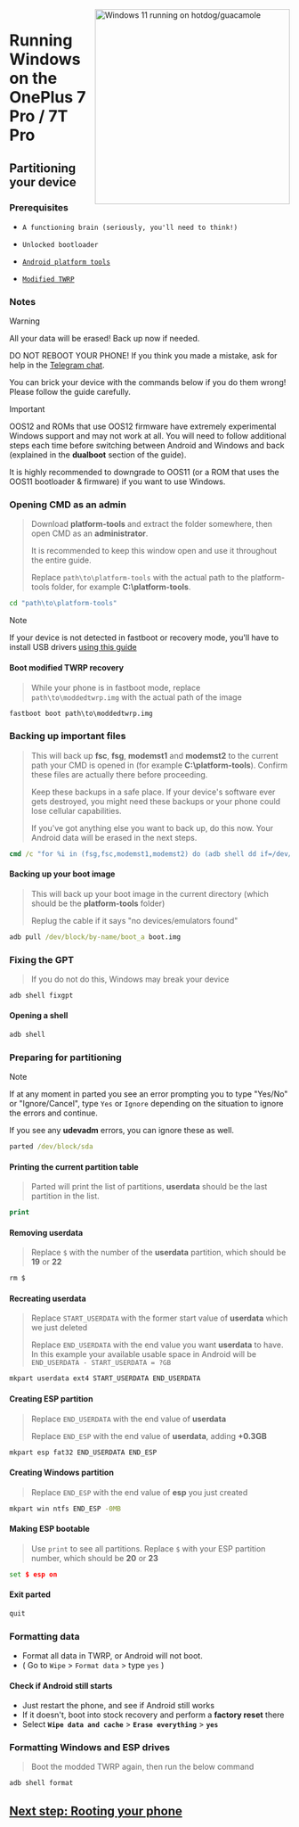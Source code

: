 <img align="right" src="https://github.com/n00b69/woa-op7/blob/main/op7.png" width="350" alt="Windows 11 running on hotdog/guacamole">

# Running Windows on the OnePlus 7 Pro / 7T Pro

## Partitioning your device

### Prerequisites
- ```A functioning brain (seriously, you'll need to think!)```

- `Unlocked bootloader`

- [`Android platform tools`](https://developer.android.com/studio/releases/platform-tools)
  
- [`Modified TWRP`](https://github.com/n00b69/woa-op7/releases/tag/Recovery)

### Notes
> [!WARNING]  
> All your data will be erased! Back up now if needed.
>
> DO NOT REBOOT YOUR PHONE! If you think you made a mistake, ask for help in the [Telegram chat](https://t.me/oneplus7woa).
>
> You can brick your device with the commands below if you do them wrong! Please follow the guide carefully.

> [!Important]
> OOS12 and ROMs that use OOS12 firmware have extremely experimental Windows support and may not work at all. You will need to follow additional steps each time before switching between Android and Windows and back (explained in the **dualboot** section of the guide).
>
> It is highly recommended to downgrade to OOS11 (or a ROM that uses the OOS11 bootloader & firmware) if you want to use Windows.


### Opening CMD as an admin
> Download **platform-tools** and extract the folder somewhere, then open CMD as an **administrator**.
>
> It is recommended to keep this window open and use it throughout the entire guide.
> 
> Replace `path\to\platform-tools` with the actual path to the platform-tools folder, for example **C:\platform-tools**.
```cmd
cd "path\to\platform-tools"
```

> [!Note]
> If your device is not detected in fastboot or recovery mode, you'll have to install USB drivers [using this guide](troubleshooting.md#device-is-not-recognized-in-fastboot-or-recovery)

#### Boot modified TWRP recovery
> While your phone is in fastboot mode, replace `path\to\moddedtwrp.img` with the actual path of the image

```cmd
fastboot boot path\to\moddedtwrp.img
```

### Backing up important files
> This will back up **fsc**, **fsg**, **modemst1** and **modemst2** to the current path your CMD is opened in (for example **C:\platform-tools**). Confirm these files are actually there before proceeding.
> 
> Keep these backups in a safe place. If your device's software ever gets destroyed, you might need these backups or your phone could lose cellular capabilities.
>
> If you've got anything else you want to back up, do this now. Your Android data will be erased in the next steps.
```cmd
cmd /c "for %i in (fsg,fsc,modemst1,modemst2) do (adb shell dd if=/dev/block/by-name/%i of=/tmp/%i.bin & adb pull /tmp/%i.bin)"
```

#### Backing up your boot image
> This will back up your boot image in the current directory (which should be the **platform-tools** folder)
>
> Replug the cable if it says "no devices/emulators found"
```cmd
adb pull /dev/block/by-name/boot_a boot.img
```

### Fixing the GPT
> If you do not do this, Windows may break your device
```cmd
adb shell fixgpt
```

#### Opening a shell
```cmd
adb shell
```

### Preparing for partitioning
> [!Note]
> If at any moment in parted you see an error prompting you to type "Yes/No" or "Ignore/Cancel", type `Yes` or `Ignore` depending on the situation to ignore the errors and continue.
>
> If you see any **udevadm** errors, you can ignore these as well.
```cmd
parted /dev/block/sda
```

#### Printing the current partition table
> Parted will print the list of partitions, **userdata** should be the last partition in the list.
```cmd
print
```

#### Removing userdata
> Replace `$` with the number of the **userdata** partition, which should be **19** or **22**
```cmd
rm $
```

#### Recreating userdata
> Replace `START_USERDATA` with the former start value of **userdata** which we just deleted  
>
> Replace `END_USERDATA` with the end value you want **userdata** to have. In this example your available usable space in Android will be `END_USERDATA - START_USERDATA = ?GB`
```cmd
mkpart userdata ext4 START_USERDATA END_USERDATA
```

#### Creating ESP partition
> Replace `END_USERDATA` with the end value of **userdata**  
>
> Replace `END_ESP` with the end value of **userdata**, adding **+0.3GB**
```cmd
mkpart esp fat32 END_USERDATA END_ESP
```

#### Creating Windows partition
> Replace `END_ESP` with the end value of **esp** you just created
```cmd
mkpart win ntfs END_ESP -0MB
```

#### Making ESP bootable
> Use `print` to see all partitions. Replace `$` with your ESP partition number, which should be **20** or **23**
```cmd
set $ esp on
```

#### Exit parted
```cmd
quit
```

### Formatting data
- Format all data in TWRP, or Android will not boot.
- ( Go to `Wipe` > `Format data` > type `yes` )

#### Check if Android still starts
- Just restart the phone, and see if Android still works
- If it doesn't, boot into stock recovery and perform a **factory reset** there
- Select **`Wipe data and cache`** > **`Erase everything`** > **`yes`**

### Formatting Windows and ESP drives
> Boot the modded TWRP again, then run the below command
```cmd
adb shell format
```

## [Next step: Rooting your phone](/guide/2-root.md)





















